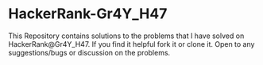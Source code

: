 # HackerRank-Gr4Y_H47
This Repository contains solutions to the problems that I have solved on HackerRank@Gr4Y_H47.
If you find it helpful fork it or clone it.
Open to any suggestions/bugs or discussion on the problems. 
